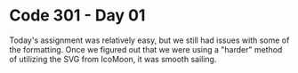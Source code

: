 <h1>Code 301 - Day 01</h1>

Today's assignment was relatively easy, but we still had issues with some of the formatting. Once we figured out that we were using a "harder" method of utilizing the SVG from IcoMoon, it was smooth sailing.

